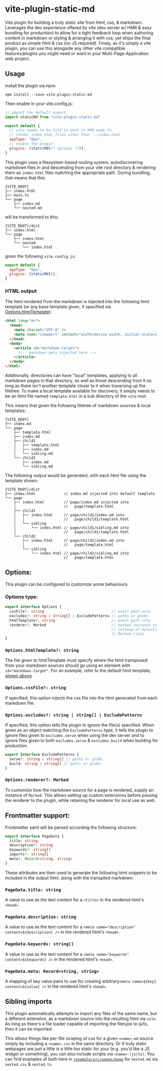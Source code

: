 # vite-plugin-static-md

Vite plugin for building a truly static site from html, css, & markdown.
Leverages the dev experience offered by vite (dev server w/ HMR & easy bundling for production) to allow for a tight feedback loop when authoring content in markdown or styling & arranging it with css, yet ships the final product as simple html & css (no JS required).
Finaly, as it's simply a vite plugin, you can use this alongside any other vite compatible features/plugins you might need or want in your Multi-Page-Application web project.

## Usage

Install the plugin via npm:

```
npm install --save vite-plugin-static-md
```

Then enable in your vite.config.js:

```javascript
// import the default export
import staticMd from "vite-plugin-static-md"

export default {
  // vite needs to be told to work in MPA mode to
  // render index.html files other than './index.html'
  appType: "mpa",
  // enable the plugin
  plugins: [staticMd(/* options */)],
}
```

This plugin uses a filesystem-based routing system, autodiscovering markdown files in and descending from your vite root directory & rendering them as `index.html` files matching the appropriate path.
During bundling, that means that this:

```
{VITE_ROOT}
├── index.html
├── main.ts
└── page
    ├── index.md
    └── nested.md
```

will be transformed to this:

```
{VITE_ROOT}/dist
├── index.html
└── page
    ├── index.html
    └── nested
        └── index.html
```

given the following `vite.config.js`:

```javascript
export default {
  appType: "mpa",
  plugins: [staticMd()],
}
```

### HTML output

The html rendered from the markdown is injected into the following html template (or any base template given, if specified via [Options.htmlTemplate](#optionshtmltemplate-string)):

```html
<html lang="en">
  <head>
    <meta charset="UTF-8" />
    <meta name="viewport" content="width=device-width, initial-scale=1.0" />
  </head>
  <body>
    <article id="markdown-target">
      <!-- markdown gets injected here -->
    </article>
  </body>
</html>
```

Additionally, directories can have "local" templates, applying to all markdown pages in that directory, as well as those descending from it so long as there isn't another template closer to it when traversing up the filetree. To make a local template available for discovery, it simply needs to be an html file named `template.html` in a sub directory of the `vite` root.

This means that given the following filetree of markdown sources & local templates:

```
{VITE_ROOT}
├── index.md
└── page
    ├── template.html
    ├── index.md
    ├── child1
    │   ├── template.html
    │   ├── index.md
    │   └── sibling.md
    └── child2
        ├── index.md
        └── sibling.md
```

The following output would be generated, with each html file using the template shown:

```
{VITE_ROOT}/dist
├── index.html             // index.md injected into default template
└── page
    ├── index.html         // page/index.md injected into
    │                      //   page/template.html
    ├── child1
    │   ├── index.html     // page/child1/index.md into
    │   │                  //   page/child1/template.html
    │   └── sibling
    │       └── index.html // page/child1/sibling.md into
    │                      //   page/child1/template.html
    └── child2
        ├── index.html     // page/child2/index.md into
        │                  //   page/template.html
        └── sibling
            └── index.html // page/child2/sibling.md into
                           //   page/template.html
```

## Options:

This plugin can be configured to customize some behaviours.

### Options type:

```typescript
export interface Options {
  cssFile?: string                               // exact path only
  excludes?: string | string[] | ExcludePatterns // paths or globs
  htmlTemplate?: string                          // exact path only
  renderer?: Marked                              // marked instance to be used
                                                 // instead of default bare
                                                 // Marked class
}
```

### `Options.htmlTemplate?: string`

The file given to htmlTemplate must specify where the html transposed from your markdown sources should go using an element with `id="markdown-target"`.
For an example, refer to the default html template, [shown above](#html-output)

### `Options.cssFile?: string`

If specified, this option injects the css file into the html generated from each markdown file.

### `Options.excludes?: string | string[] | ExcludePatterns`

If specified, this option tells the plugin to ignore the file(s) specified.
When given as an object matching the `ExcludePatterns` type, it tells the plugin to ignore files given to `excludes.serve` when using the dev server and to ignore files given to both `excludes.serve` & `excludes.build` when building for production.

```typescript
export interface ExcludePatterns {
  serve?: string | string[] // paths or globs
  build: string | string[] // paths or globs
}
```

### `Options.renderer?: Marked`

To customize how the markdown source for a page is rendered, supply an instance of `Marked`. This allows setting up custom extensions before passing the renderer to the plugin, while retaining the renderer for local use as well.

## Frontmatter support:

Frontmatter yaml will be parsed according the following structure:

```typescript
export interface PageData {
  title: string
  description?: string
  keywords?: string[]
  imports?: string[]
  meta?: Record<string, string>
}
```

These attributes are then used to generate the following html snippets to be included in the output html, along with the transpiled markdown:

### `PageData.title: string`

A value to use as the text content for a `<title>` in the rendered html's `<head>`.

### `PageData.description: string`

A value to use as the text content for a `<meta name="description" content=${description} />` in the rendered html's `<head>`.

### `PageData.keywords: string[]`

A value to use as the text content for a `<meta name="keywords" content=${keywords} />` in the rendered html's `<head>`.

### `PageData.meta: Record<string, string>`

A mapping of key value pairs to use for creating arbitrary`<meta name=${key} content=${value} />` in the rendered html's `<head>`.

## Sibling imports

This plugin automatically attempts to import any files of the same name, but a different extension, as a markdown source into the resulting html via `vite`.
As long as there's a file loader capable of importing the filetype to js/ts, then it can be imported.

This allows things like per-file scoping of css for a given `<name>.md` source simply by including a `<name>.css` in the same directory.
Or if truly static webpages are just a little is a little _too_ static for your (e.g. you'd like a JS widget or something), you can also include scripts via `<name>.(js|ts)`.
You can find examples of both here in [`/example/src/pages/page`](/example/src/pages/page) for `nested.md` via `nested.css` & `nested.ts`.
